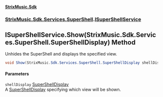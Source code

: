#### [StrixMusic.Sdk](./index.md 'index')
### [StrixMusic.Sdk.Services.SuperShell](./StrixMusic-Sdk-Services-SuperShell.md 'StrixMusic.Sdk.Services.SuperShell').[ISuperShellService](./StrixMusic-Sdk-Services-SuperShell-ISuperShellService.md 'StrixMusic.Sdk.Services.SuperShell.ISuperShellService')
## ISuperShellService.Show(StrixMusic.Sdk.Services.SuperShell.SuperShellDisplay) Method
Unhides the SuperShell and displays the specified view.  
```csharp
void Show(StrixMusic.Sdk.Services.SuperShell.SuperShellDisplay shellDisplay);
```
#### Parameters
<a name='StrixMusic-Sdk-Services-SuperShell-ISuperShellService-Show(StrixMusic-Sdk-Services-SuperShell-SuperShellDisplay)-shellDisplay'></a>
`shellDisplay` [SuperShellDisplay](./StrixMusic-Sdk-Services-SuperShell-SuperShellDisplay.md 'StrixMusic.Sdk.Services.SuperShell.SuperShellDisplay')  
A [SuperShellDisplay](./StrixMusic-Sdk-Services-SuperShell-SuperShellDisplay.md 'StrixMusic.Sdk.Services.SuperShell.SuperShellDisplay') specifying which view will be shown.  
  
